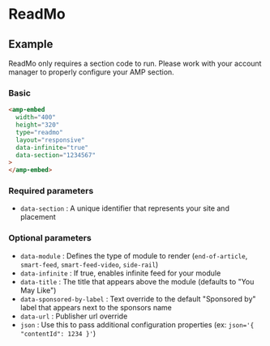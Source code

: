 # ReadMo

## Example

ReadMo only requires a section code to run. Please work with your account manager to properly configure your AMP section.

### Basic

```html
<amp-embed
  width="400"
  height="320"
  type="readmo"
  layout="responsive"
  data-infinite="true"
  data-section="1234567"
>
</amp-embed>
```

### Required parameters

-   `data-section` : A unique identifier that represents your site and placement

### Optional parameters

-   `data-module` : Defines the type of module to render (`end-of-article`, `smart-feed`, `smart-feed-video`, `side-rail`)
-   `data-infinite` : If true, enables infinite feed for your module
-   `data-title` : The title that appears above the module (defaults to "You May Like")
-   `data-sponsored-by-label` : Text override to the default "Sponsored by" label that appears next to the sponsors name
-   `data-url` : Publisher url override
-   `json` : Use this to pass additional configuration properties (ex: `json='{ "contentId": 1234 }'`)
